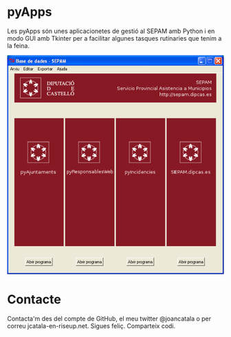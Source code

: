 pyApps
======

Les pyApps són unes aplicacionetes de gestió al SEPAM amb Python i en modo GUI amb Tkinter per a facilitar algunes tasques rutinaries que tenim a la feina.

![ScreenShot](https://github.com/joancatala/pyApps/blob/master/imatges/captura-pantalla.png)



Contacte
======
Contacta'm des del compte de GitHub, el meu twitter @joancatala o per correu jcatala-en-riseup.net. Sigues feliç. Comparteix codi.

